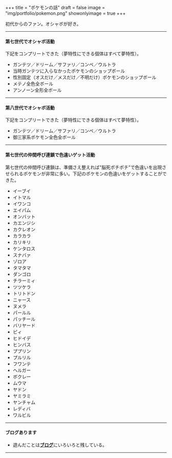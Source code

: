 +++
title = "ポケモンの話"
draft = false
image = "img/portfolio/pokemon.png"
showonlyimage = true
+++

初代からのファン。オシャボが好き。
<!--more-->

***
#### 第七世代でオシャボ活動
下記をコンプリートできた（夢特性にできる個体はすべて夢特性）。
* ガンテツ／ドリーム／サファリ／コンペ／ウルトラ
* 当時ガンテツに入らなかったポケモンのショップボール
* 性別固定（オスだけ／メスだけ／不明だけ）ポケモンのショップボール
* メテノ全色全ボール
* アンノーン全形全ボール

***
#### 第八世代でオシャボ活動
下記をコンプリートできた（夢特性にできる個体はすべて夢特性）。
* ガンテツ／ドリーム／サファリ／コンペ／ウルトラ
* 御三家系ポケモン全色全ボール

***
#### 第七世代の仲間呼び連鎖で色違いゲット活動
第七世代の仲間呼び連鎖は、準備さえ整えれば"脳死ポチポチ"で色違いを出現させられるポケモンが非常に多い。下記のポケモンの色違いをゲットすることができた。
* イーブイ
* イトマル
* イワンコ
* エイパム
* オンバット
* カエンジシ
* カクレオン
* カラカラ
* カリキリ
* ケンタロス
* スナバァ
* ゾロア
* タマタマ
* ダンゴロ
* チラーミィ
* ツツケラ
* トリトドン
* ニャース
* ヌメラ
* パールル
* パッチール
* バリヤード
* ピィ
* ヒドイデ
* ヒンバス
* ププリン
* プルリル
* フワンテ
* ヘルガー
* ボクレー
* ムウマ
* ヤドン
* ヤミラミ
* ヤンチャム
* レディバ
* ワルビル

***
#### ブログあります
* 遊んだことは[**ブログ**](http://flying-breeder.blog.jp/)にいろいろと残している。

***




